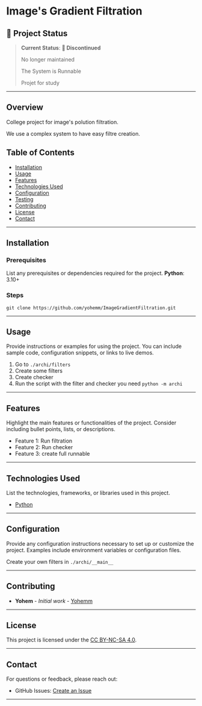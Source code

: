 
# Image's Gradient Filtration

<!-- ![Project Banner](path/to/banner/image)  -->

## 🌟 Project Status

> **Current Status**: **:red_circle: Discontinued**  
>
> No longer maintained
>
> The System is Runnable
>
> Projet for study

---

## Overview
College project for image's polution filtration.

We use a complex system to have easy filtre creation.

## Table of Contents
- [Installation](#installation)
- [Usage](#usage)
- [Features](#features)
- [Technologies Used](#technologies-used)
- [Configuration](#configuration)
- [Testing](#testing)
- [Contributing](#contributing)
- [License](#license)
- [Contact](#contact)
<!-- - [Acknowledgments](#acknowledgments) -->

---

## Installation
### Prerequisites
List any prerequisites or dependencies required for the project.
**Python**: 3.10+

### Steps

```git
git clone https://github.com/yohemm/ImageGradientFiltration.git
```
---

## Usage
Provide instructions or examples for using the project. You can include sample code, configuration snippets, or links to live demos.

1. Go to `./archi/filters`
2. Create some filters
3. Create checker
4. Run the script with the filter and checker you need `python -m archi`

---

## Features
Highlight the main features or functionalities of the project. Consider including bullet points, lists, or descriptions.
- Feature 1: Run filtration
- Feature 2: Run checker
- Feature 3: create full runnable

---

## Technologies Used
List the technologies, frameworks, or libraries used in this project.
- [Python](https://www.python.org/)

---

## Configuration
Provide any configuration instructions necessary to set up or customize the project. Examples include environment variables or configuration files.

Create your own filters in `./archi/__main__`


---

## Contributing
* **Yohem** - *Initial work* - [Yohemm](https://github.com/yohemm)

---

## License
This project is licensed under the [CC BY-NC-SA 4.0](https://creativecommons.org/licenses/by-nc-sa/4.0/).

---

## Contact
For questions or feedback, please reach out:
- GitHub Issues: [Create an Issue](https://github.com/yohemm/ImageGradientFiltration/issues)

---
